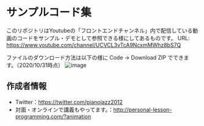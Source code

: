 # サンプルコード集

このリポジトリはYoutubeの「フロントエンドチャンネル」内で配信している動画のコードをサンプル・デモとして参照できる様にしてあるものです。
URL: https://www.youtube.com/channel/UCVCL3vTcA9NcxmMWhz8bS7Q

ファイルのダウンロード方法は以下の様に
Code → Download ZIP
でできます。（2020/10/31時点）
![image](https://user-images.githubusercontent.com/26203206/97776991-2d1cfa80-1bb0-11eb-8ee4-70fb2de802d5.jpg)

## 作成者情報
- Twitter：https://twitter.com/pianojazz2012
- 対面・オンラインで講義もやってます。：http://personal-lesson-programming.com/?animation
